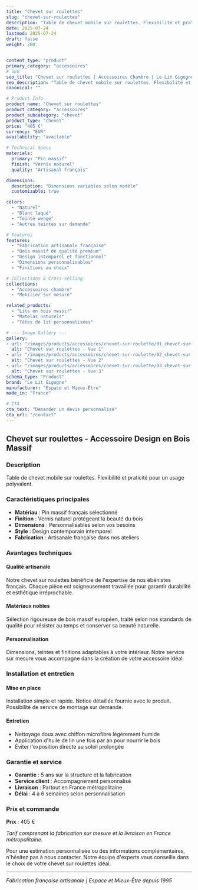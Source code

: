 ```yaml
---
title: "Chevet sur roulettes"
slug: "chevet-sur-roulettes"
description: "Table de chevet mobile sur roulettes. Flexibilité et praticité pour un usage polyvalent."
date: 2025-07-24
lastmod: 2025-07-24
draft: false
weight: 200


content_type: "product"
primary_category: "accessoires"
# SEO
seo_title: "Chevet sur roulettes | Accessoires Chambre | Le Lit Gigogne"
seo_description: "Table de chevet mobile sur roulettes. Flexibilité et praticité pour un usage polyvalent."
canonical: ""

# Product Info
product_name: "Chevet sur roulettes"
product_category: "accessoires"
product_subcategory: "chevet"
product_type: "chevet"
price: "405 €"
currency: "EUR"
availability: "available"

# Technical Specs
materials:
  primary: "Pin massif"
  finish: "Vernis naturel"
  quality: "Artisanal français"

dimensions:
  description: "Dimensions variables selon modèle"
  customizable: true

colors:
  - "Naturel"
  - "Blanc laqué" 
  - "Teinté wengé"
  - "Autres teintes sur demande"

# Features
features:
  - "Fabrication artisanale française"
  - "Bois massif de qualité premium"  
  - "Design intemporel et fonctionnel"
  - "Dimensions personnalisables"
  - "Finitions au choix"

# Collections & Cross-selling
collections:
  - "Accessoires chambre"
  - "Mobilier sur mesure"

related_products:
  - "Lits en bois massif"
  - "Matelas naturels"
  - "Têtes de lit personnalisées"

# --- Image Gallery ---
gallery:
- url: "/images/products/accessoires/chevet-sur-roulette/01_chevet-sur-roulette.jpg"
  alt: "Chevet sur roulettes - Vue 1"
- url: "/images/products/accessoires/chevet-sur-roulette/02_chevet-sur-roulette.jpg"
  alt: "Chevet sur roulettes - Vue 2"
- url: "/images/products/accessoires/chevet-sur-roulette/03_chevet-sur-roulette.jpg"
  alt: "Chevet sur roulettes - Vue 3"
schema_type: "Product"
brand: "Le Lit Gigogne"
manufacturer: "Espace et Mieux-Être"
made_in: "France"

# CTA
cta_text: "Demander un devis personnalisé"
cta_url: "/contact"
---
```


## Chevet sur roulettes - Accessoire Design en Bois Massif

### Description

Table de chevet mobile sur roulettes. Flexibilité et praticité pour un usage polyvalent.

### Caractéristiques principales

- **Matériau** : Pin massif français sélectionné
- **Finition** : Vernis naturel protégeant la beauté du bois
- **Dimensions** : Personnalisables selon vos besoins
- **Style** : Design contemporain intemporel
- **Fabrication** : Artisanale française dans nos ateliers

### Avantages techniques

#### Qualité artisanale
Notre chevet sur roulettes bénéficie de l'expertise de nos ébénistes français. Chaque pièce est soigneusement travaillée pour garantir durabilité et esthétique irréprochable.

#### Matériaux nobles
Sélection rigoureuse de bois massif européen, traité selon nos standards de qualité pour résister au temps et conserver sa beauté naturelle.

#### Personnalisation
Dimensions, teintes et finitions adaptables à votre intérieur. Notre service sur mesure vous accompagne dans la création de votre accessoire idéal.

### Installation et entretien

#### Mise en place
Installation simple et rapide. Notice détaillée fournie avec le produit. Possibilité de service de montage sur demande.

#### Entretien
- Nettoyage doux avec chiffon microfibre légèrement humide
- Application d'huile de lin une fois par an pour nourrir le bois
- Éviter l'exposition directe au soleil prolongée

### Garantie et service

- **Garantie** : 5 ans sur la structure et la fabrication
- **Service client** : Accompagnement personnalisé
- **Livraison** : Partout en France métropolitaine
- **Délai** : 4 à 6 semaines selon personnalisation

### Prix et commande

**Prix** : 405 €

*Tarif comprenant la fabrication sur mesure et la livraison en France métropolitaine.*

Pour une estimation personnalisée ou des informations complémentaires, n'hésitez pas à nous contacter. Notre équipe d'experts vous conseille dans le choix de votre chevet sur roulettes idéal.

---

*Fabrication française artisanale | Espace et Mieux-Être depuis 1995*
